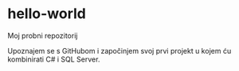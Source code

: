 # hello-world
Moj probni repozitorij

Upoznajem se s GitHubom i započinjem svoj prvi projekt u kojem ću kombinirati C# i SQL Server.
